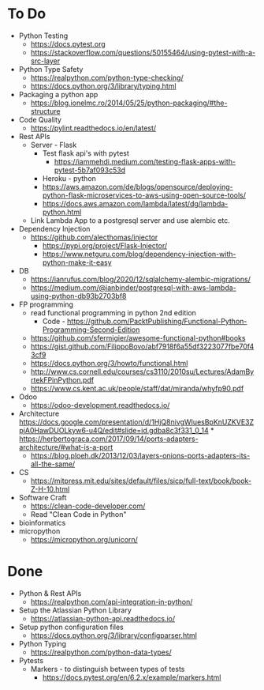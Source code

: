 # To Do
* Python Testing
  * https://docs.pytest.org
  * https://stackoverflow.com/questions/50155464/using-pytest-with-a-src-layer
* Python Type Safety
  * https://realpython.com/python-type-checking/
  * https://docs.python.org/3/library/typing.html
* Packaging a python app
  * https://blog.ionelmc.ro/2014/05/25/python-packaging/#the-structure 
* Code Quality
  * https://pylint.readthedocs.io/en/latest/
* Rest APIs
  * Server - Flask
    * Test flask api's with pytest
      * https://iammehdi.medium.com/testing-flask-apps-with-pytest-5b7af093c53d
    * Heroku - python
    * https://aws.amazon.com/de/blogs/opensource/deploying-python-flask-microservices-to-aws-using-open-source-tools/
    * https://docs.aws.amazon.com/lambda/latest/dg/lambda-python.html
  * Link Lambda App to a postgresql server and use alembic etc.
* Dependency Injection
  * https://github.com/alecthomas/injector
    * https://pypi.org/project/Flask-Injector/
    * https://www.netguru.com/blog/dependency-injection-with-python-make-it-easy
* DB
  * https://ianrufus.com/blog/2020/12/sqlalchemy-alembic-migrations/
  * https://medium.com/@ianbinder/postgresql-with-aws-lambda-using-python-db93b2703bf8
* FP programming
  * read functional programming in python 2nd edition
    * Code - https://github.com/PacktPublishing/Functional-Python-Programming-Second-Edition 
  * https://github.com/sfermigier/awesome-functional-python#books
  * https://gist.github.com/FilippoBovo/abf7918f6a55df3223077fbe70f43cf9
  * https://docs.python.org/3/howto/functional.html
  * http://www.cs.cornell.edu/courses/cs3110/2010su/Lectures/AdamByrtekFPinPython.pdf
  * https://www.cs.kent.ac.uk/people/staff/dat/miranda/whyfp90.pdf
* Odoo
  * https://odoo-development.readthedocs.io/
* Architecture
  https://docs.google.com/presentation/d/1HjQ8nivgWIuesBpKnUZKVE3ZpjA0HawDUOLkyw6-u4Q/edit#slide=id.gdba8c3f331_0_14  * https://herbertograca.com/2017/09/14/ports-adapters-architecture/#what-is-a-port
  * https://blog.ploeh.dk/2013/12/03/layers-onions-ports-adapters-its-all-the-same/
* CS
  * https://mitpress.mit.edu/sites/default/files/sicp/full-text/book/book-Z-H-10.html
* Software Craft
  * https://clean-code-developer.com/
  * Read "Clean Code in Python"
* bioinformatics
* micropython
  * https://micropython.org/unicorn/

# Done
* Python & Rest APIs
  * https://realpython.com/api-integration-in-python/
* Setup the Atlassian Python Library
  * https://atlassian-python-api.readthedocs.io/
* Setup python configuration files
    * https://docs.python.org/3/library/configparser.html
* Python Typing
  * https://realpython.com/python-data-types/
* Pytests
  * Markers - to distinguish between types of tests
    * https://docs.pytest.org/en/6.2.x/example/markers.html
